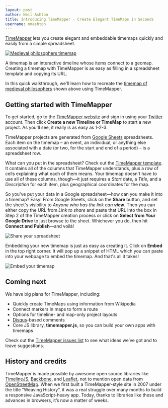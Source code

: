 ```yaml
---
layout: post
author: Neil Ashton
title: Introducing TimeMapper - Create Elegant TimeMaps in Seconds
username: nmashton
---
```


[TimeMapper](http://timemapper.okfnlabs.org) lets you create elegant and embeddable timemaps quickly and easily from a simple spreadsheet.

<a href="http://timemapper.okfnlabs.org/okfn/medieval-philosophers"><img src="http://i.imgur.com/FmPTZlr.png" alt="Medieval philosophers timemap"></a>

A timemap is an interactive timeline whose items connect to a geomap. Creating a timemap with TimeMapper is as easy as filling in a spreadsheet template and copying its URL.

In this quick walkthrough, we'll learn how to recreate the [timemap of medieval philosophers](http://timemapper.okfnlabs.org/okfn/medieval-philosophers) shown above using TimeMapper.

## Getting started with TimeMapper

To get started, go to the [TimeMapper website][2] and sign in using your [Twitter][3] account. Then click **Create a new Timeline or TimeMap** to start a new project. As you'll see, it really is as easy as 1-2-3.

TimeMapper projects are generated from [Google Sheets](http://docs.google.com) spreadsheets. Each item on the timemap – an event, an individual, or anything else associated with a date (or two, for the start and end of a period) – is a spreadsheet row.

What can you put in the spreadsheet? Check out the [TimeMapper template](https://docs.google.com/a/okfn.org/spreadsheet/ccc?key=0AqR8dXc6Ji4JdFRNOTVYYTRqTmh6TUNNd3U2X2pKMGc#gid=0). It contains all of the columns that TimeMapper understands, plus a row of cells explaining what each of them means. Your timemap doesn't have to use all of these columns, though—it just requires a *Start* date, a *Title*, and a *Description* for each item, plus geographical coordinates for the map.

So you've put your data in a Google spreadsheet—how can you make it into a timemap? Easy! From Google Sheets, click on the **Share** button, and set the sheet's visibility to *Anyone who has the link can **view***. Then you can either copy the URL from *Link to share* and paste that URL into the box in Step 2 of the TimeMapper creation process or click on **Select from Your Google Drive** to just browse to the sheet. Whichever you do, then hit **Connect and Publish**—and voilà!

![Share your spreadsheet](http://i.imgur.com/5SLOURu.png)

Embedding your new timemap is just as easy as creating it. Click on **Embed** in the top right corner. It will pop up a snippet of HTML which you can paste into your webpage to embed the timemap. And that's all it takes!

![Embed your timemap](http://i.imgur.com/3KWL6p6.png)

## Coming next

We have big plans for TimeMapper, including:

- Quickly create TimeMaps using information from Wikipedia
- Connect markers in maps to form a route
- Options for timeline- and map-only project layouts
- [Disqus](http://disqus.com)-based comments
- Core JS library, **timemapper.js**, so you can build your own apps with timemaps

Check out the [TimeMapper issues list](https://github.com/okfn/timemapper/issues) to see what ideas we’ve got and to leave suggestions.

## History and credits

TimeMapper is made possible by awesome open source libraries like [TimelineJS](http://timeline.verite.co), [Backbone](http://backbonejs.org), and [Leaflet](http://leafletjs.com), not to mention open data from [OpenStreetMap](http://www.openstreetmap.org). When we first built a TimeMapper-style site in 2007 under the title “Weaving History”, it was a real struggle over many months to build a responsive JavaScript-heavy app. Today, thanks to libraries like these and advances in browsers, it’s now a matter of weeks.

[2]:	http://timemapper.okfnlabs.org/
[3]:	http://twitter.com
